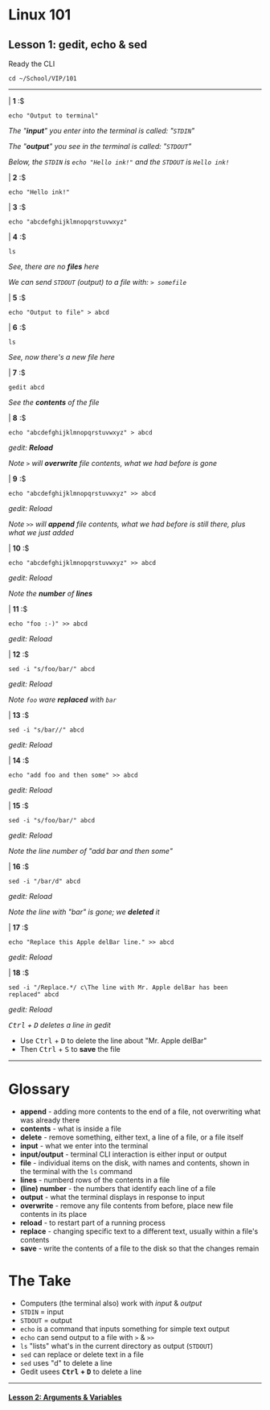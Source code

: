 # Linux 101
## Lesson 1: gedit, echo & sed

Ready the CLI

```console
cd ~/School/VIP/101
```

___

| **1** :$

```console
echo "Output to terminal"
```

*The "**input**" you enter into the terminal is called: "`STDIN`"*

*The "**output**" you see in the terminal is called: "`STDOUT`"*

*Below, the `STDIN` is `echo "Hello ink!"` and the `STDOUT` is `Hello ink!`*

| **2** :$

```console
echo "Hello ink!"
```

| **3** :$

```console
echo "abcdefghijklmnopqrstuvwxyz"
```

| **4** :$

```console
ls
```

*See, there are no **files** here*

*We can send `STDOUT` (output) to a file with: `> somefile`*

| **5** :$

```console
echo "Output to file" > abcd
```

| **6** :$

```console
ls
```

*See, now there's a new file here*

| **7** :$

```console
gedit abcd
```

*See the **contents** of the file*

| **8** :$

```console
echo "abcdefghijklmnopqrstuvwxyz" > abcd
```

*gedit: **Reload***

*Note `>` will **overwrite** file contents, what we had before is gone*

| **9** :$

```console
echo "abcdefghijklmnopqrstuvwxyz" >> abcd
```

*gedit: Reload*

*Note `>>` will **append** file contents, what we had before is still there, plus what we just added*

| **10** :$

```console
echo "abcdefghijklmnopqrstuvwxyz" >> abcd
```

*gedit: Reload*

*Note the **number** of **lines***

| **11** :$

```console
echo "foo :-)" >> abcd
```

*gedit: Reload*

| **12** :$

```console
sed -i "s/foo/bar/" abcd
```

*gedit: Reload*

*Note `foo` ware **replaced** with `bar`*

| **13** :$

```console
sed -i "s/bar//" abcd
```

*gedit: Reload*

| **14** :$

```console
echo "add foo and then some" >> abcd
```

*gedit: Reload*

| **15** :$

```console
sed -i "s/foo/bar/" abcd
```

*gedit: Reload*

*Note the line number of "add bar and then some"*

| **16** :$

```console
sed -i "/bar/d" abcd
```

*gedit: Reload*

*Note the line with "bar" is gone; we **deleted** it*

| **17** :$

```console
echo "Replace this Apple delBar line." >> abcd
```

*gedit: Reload*

| **18** :$

```console
sed -i "/Replace.*/ c\The line with Mr. Apple delBar has been replaced" abcd
```

*gedit: Reload*

*<kbd>Ctrl</kbd> + <kbd>D</kbd> deletes a line in gedit*
- Use <kbd>Ctrl</kbd> + <kbd>D</kbd> to delete the line about "Mr. Apple delBar"
- Then <kbd>Ctrl</kbd> + <kbd>S</kbd> to **save** the file

___

# Glossary
- **append** - adding more contents to the end of a file, not overwriting what was already there
- **contents** - what is inside a file
- **delete** - remove something, either text, a line of a file, or a file itself
- **input** - what we enter into the terminal
- **input/output** - terminal CLI interaction is either input or output
- **file** - individual items on the disk, with names and contents, shown in the terminal with the `ls` command
- **lines** - numberd rows of the contents in a file
- **(line) number** - the numbers that identify each line of a file
- **output** - what the terminal displays in response to input
- **overwrite** - remove any file contents from before, place new file contents in its place
- **reload** - to restart part of a running process
- **replace** - changing specific text to a different text, usually within a file's contents
- **save** - write the contents of a file to the disk so that the changes remain

# The Take
- Computers (the terminal also) work with *input* & *output*
- `STDIN` = input
- `STDOUT` = output
- `echo` is a command that inputs something for simple text output
- `echo` can send output to a file with `>` & `>>`
- `ls` "lists" what's in the current directory as output (`STDOUT`)
- `sed` can replace or delete text in a file
- `sed` uses "d" to delete a line
- Gedit usees **<kbd>Ctrl</kbd> + <kbd>D</kbd>** to delete a line

___

#### [Lesson 2: Arguments & Variables](https://github.com/inkVerb/vip/blob/master/101/Lesson-02.md)
